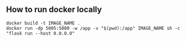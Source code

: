 ## How to run docker locally

```
docker build -t IMAGE_NAME .
docker run -dp 5005:5000 -w /app -v "$(pwd):/app" IMAGE_NAME sh -c "flask run --host 0.0.0.0"
```